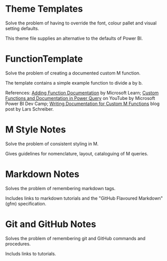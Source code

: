 # Theme Templates
Solve the problem of having to override the font, colour pallet and visual setting defaults.

This theme file supplies an alternative to the defaults of Power BI.

# FunctionTemplate
Solve the problem of creating a documented custom M function.

The template contains a simple example function to divide a by b. 

References: [Adding Function Documentation](https://learn.microsoft.com/en-us/power-query/handling-documentation) by Microsoft Learn; [Custom Functions and Documentation in Power Query](https://youtu.be/dJTh0FxcPnQ?si=M3hfXgcuyfnmOsJq) on YouTube by Microsoft Power BI Dev Camp; [Writing Documentation for Custom M Functions](https://ssbi-blog.de/blog/technical-topics-english/writing-documentation-for-custom-m-functions-part1/) blog post by Lars Schreiber.

# M Style Notes
Solve the problem of consistent styling in M.

Gives guidelines for nomenclature, layout, cataloguing of M queries.

# Markdown Notes
Solves the problem of remembering markdown tags.

Includes links to markdown tutorials and the "GitHub Flavoured Markdown" (gfm) specification.

# Git and GitHub Notes
Solves the problem of remembering git and GitHub commands and procedures.

Includs links to tutorials.